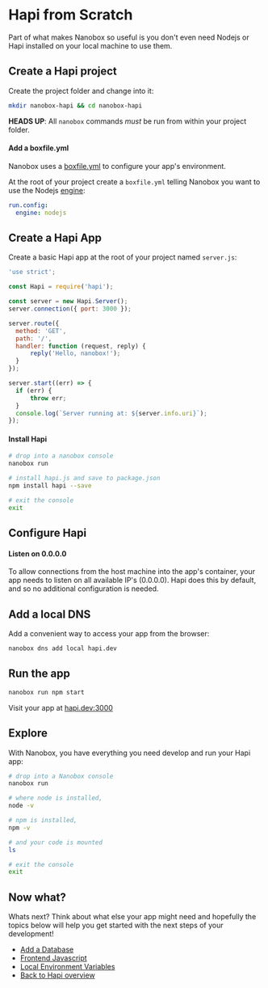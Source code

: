 # Hapi from Scratch
Part of what makes Nanobox so useful is you don't even need Nodejs or Hapi installed on your local machine to use them.

## Create a Hapi project
Create the project folder and change into it:

```bash
mkdir nanobox-hapi && cd nanobox-hapi
```

**HEADS UP**: All `nanobox` commands *must* be run from within your project folder.

#### Add a boxfile.yml
Nanobox uses a <a href="https://docs.nanobox.io/boxfile/" target="\_blank">boxfile.yml</a> to configure your app's environment.

At the root of your project create a `boxfile.yml` telling Nanobox you want to use the Nodejs <a href="https://docs.nanobox.io/engines/" target="\_blank">engine</a>:

```yaml
run.config:
  engine: nodejs
```

## Create a Hapi App
Create a basic Hapi app at the root of your project named `server.js`:

```javascript
'use strict';

const Hapi = require('hapi');

const server = new Hapi.Server();
server.connection({ port: 3000 });

server.route({
  method: 'GET',
  path: '/',
  handler: function (request, reply) {
      reply('Hello, nanobox!');
  }
});

server.start((err) => {
  if (err) {
      throw err;
  }
  console.log(`Server running at: ${server.info.uri}`);
});
```
#### Install Hapi

```bash
# drop into a nanobox console
nanobox run

# install hapi.js and save to package.json
npm install hapi --save

# exit the console
exit
```

## Configure Hapi

#### Listen on 0.0.0.0
To allow connections from the host machine into the app's container, your app needs to listen on all available IP's (0.0.0.0). Hapi does this by default, and so no additional configuration is needed.

## Add a local DNS
Add a convenient way to access your app from the browser:

```bash
nanobox dns add local hapi.dev
```

## Run the app

```bash
nanobox run npm start
```

Visit your app at <a href="http://hapi.dev:3000" target="\_blank">hapi.dev:3000</a>

## Explore
With Nanobox, you have everything you need develop and run your Hapi app:

```bash
# drop into a Nanobox console
nanobox run

# where node is installed,
node -v

# npm is installed,
npm -v

# and your code is mounted
ls

# exit the console
exit
```

## Now what?
Whats next? Think about what else your app might need and hopefully the topics below will help you get started with the next steps of your development!

* [Add a Database](/nodejs/hapi/add-a-database)
* [Frontend Javascript](/nodejs/hapi/frontend-javascript)
* [Local Environment Variables](/nodejs/hapi/local-evars)
* [Back to Hapi overview](/nodejs/hapi)
